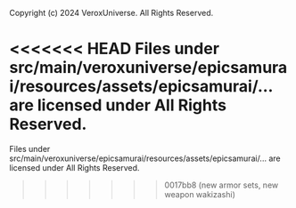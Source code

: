 Copyright (c) 2024 VeroxUniverse. All Rights Reserved.

<<<<<<< HEAD
Files under src/main/veroxuniverse/epicsamurai/resources/assets/epicsamurai/... are licensed under All Rights Reserved.
=======
Files under src/main/veroxuniverse/epicsamurai/resources/assets/epicsamurai/... are licensed under All Rights Reserved.
>>>>>>> 0017bb8 (new armor sets, new weapon wakizashi)
